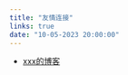 ```yaml
---
title: "友情连接"
links: true
date: "10-05-2023 20:00:00"
---
```


- [xxx的博客](https://blog.example.com)
